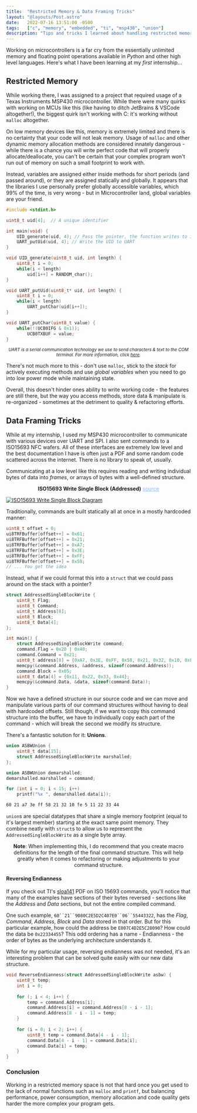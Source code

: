 ```yaml
---
title:  "Restricted Memory & Data Framing Tricks"
layout: "@layouts/Post.astro"
date:   2022-07-16 13:51:00 -0500
tags:   ["c", "memory", "embedded", "ti", "msp430", "union"]
description: "Tips and tricks I learned about handling restricted memory while working on microcontrollers at my first internship"
---
```


Working on microcontrollers is a far cry from the essentially unlimited memory and floating point operations available
in _Python_ and other high level languages. Here's what I have been learning at my _first_ internship...

## Restricted Memory

While working there, I was assigned to a project that required usage of a Texas Instruments MSP430 microcontroller.
While there were many quirks with working on MCUs like this (like having to ditch JetBrains & VSCode altogether!), the
biggest quirk isn't working with C: it's working without `malloc` altogether.

On low memory devices like this, memory is extremely limited and there is no certainty that your code will not leak memory.
Usage of `malloc` and other dynamic memory allocation methods are considered innately dangerous - while there is a chance
you will write perfect code that will properly allocate/deallocate, you can't be certain that your complex program
won't run out of memory on such a small footprint to work with.

Instead, variables are assigned either inside methods for short periods (and passed around), or they are assigned statically and globally.
It appears that the libraries I use personally prefer globally accessible variables, which 99% of the time, is very wrong - but in
Microcontroller land, global variables are your friend.

```c
#include <stdint.h>

uint8_t uid[4];  // A unique identifier

int main(void) {
    UID_generate(uid, 4); // Pass the pointer, the function writes to it (and does not return it)
    UART_putUid(uid, 4); // Write the UID to UART
}
```
```c
void UID_generate(uint8_t uid, int length) {
    uint8_t i = 0;
    while(i < length)
        uid[i++] = RANDOM_char();
}

void UART_putUid(uint8_t* uid, int length) {
    uint8_t i = 0;
    while(i < length)
        UART_putChar(uid[i++]);
}

void UART_putChar(uint8_t value) {
    while(!(UCB0IFG & 0x1));
	    UCB0TXBUF = value;
}
```

<center>
    <i>
        <small>
            UART is a serial communication technology we use to send characters & text to the COM terminal.
            For more information, click <a href="https://www.youtube.com/watch?v=VBRUyLcqXV4">here</a>.
        </small>
    </i>
</center>

There's not much more to this - don't use `malloc`, stick to the _stack_ for actively executing methods and use _global variables_
when you need to go into low power mode while maintaining state.

Overall, this doesn't hinder ones ability to write working code - the features are still there, but the way you access
methods, store data & manipulate is re-organized - sometimes at the detriment to quality  & refactoring efforts.

## Data Framing Tricks

While at my internship, I used my MSP430 microcontroller to communicate with various devices over UART and SPI. I also sent
commands to a ISO15693 NFC wafers. All of these interfaces are extremely low level and the best documentation I have
is often just a PDF and some random code scattered across the internet. There is no library to speak of, usually.

Communicating at a low level like this requires reading and writing individual bytes of data into _frames_, or arrays
of bytes with a well-defined structure.

<center>
    <b>ISO15693 Write Single Block (Addressed)</b> <a href="http://www.ti.com/lit/an/sloa141/sloa141.pdf" style="color: #90bcff">source</a>
</center>

[![ISO15693 Write Single Block Diagram][iso15693-diagram]][iso15693-diagram-edn]

Traditionally, commands are built statically all at once in a mostly hardcoded manner:

```c
uint8_t offset = 0;
ui8TRFBuffer[offset++] = 0x61;
ui8TRFBuffer[offset++] = 0x21;
ui8TRFBuffer[offset++] = 0xA7;
ui8TRFBuffer[offset++] = 0x3E;
ui8TRFBuffer[offset++] = 0xFF;
ui8TRFBuffer[offset++] = 0x58;
// ... You get the idea
```

Instead, what if we could format this into a `struct` that we could pass around on the stack with a pointer?

```c
struct AddressedSingleBlockWrite {
    uint8_t Flag;
    uint8_t Command;
    uint8_t Address[8];
    uint8_t Block;
    uint8_t Data[4];
};

int main() {
    struct AddressedSingleBlockWrite command;
    command.Flag = 0x20 | 0x40;
    command.Command = 0x21;
    uint8_t address[8] = {0xA7, 0x3E, 0xFF, 0x58, 0x21, 0x32, 0x10, 0xFE};
    memcpy(&command.Address, &address, sizeof(command.Address));
    command.Block = 0x05;
    uint8_t data[4] = {0x11, 0x22, 0x33, 0x44};
    memcpy(&command.Data, &data, sizeof(command.Data));
}
```


Now we have a defined structure in our source code and we can move and manipulate various parts of our command
structures without having to deal with hardcoded offsets. Still though, if we want to copy this command structure into
the buffer, we have to individually copy each part of the command - which will break the second we modify its structure.

There's a fantastic solution for it: **Unions**.

```c
union ASBWUnion {
    uint8_t data[15];
    struct AddressedSingleBlockWrite marshalled;
};
```

```c
union ASBWUnion demarshalled;
demarshalled.marshalled = command;

for (int i = 0; i < 15; i++)
    printf("%x ", demarshalled.data[i]);
```

```sass
60 21 a7 3e ff 58 21 32 10 fe 5 11 22 33 44
```

`union`s are special datatypes that share a single memory footprint (equal to it's largest member) starting at the exact same point memory.
They combine neatly with `struct`s to allow us to represent the `AddressedSingleBlockWrite` as a single byte array.

<center>
<b>Note</b>: When implementing this, I do recommend that you create macro definitions for the length of the final command structure.
This will help greatly when it comes to refactoring or making adjustments to your command structure.
</center>

#### Reversing Endianness

If you check out TI's [sloa141][sloa141] PDF on ISO 15693 commands, you'll notice that many of the examples have
sections of their bytes reversed - sections like the _Address_ and _Data_ sections, but not the entire compiled command.

One such example, `60``21``9080C2E5D2C407E0``06``55443322`, has the _Flag_, _Command_,
_Address_, _Block_ and _Data_ stored in that order. But for this particular example, how could the address be `E007C4D2E5C28090`?
How could the data be `0x22334455`? This odd ordering has a name - Endianness - the order of bytes as the underlying architecture understands it.

While for my particular usage, reversing endianness was not needed, it's an interesting problem that can  be solved 
quite easily with our new data structure.

```c
void ReverseEndianness(struct AddressedSingleBlockWrite asbw) {
    uint8_t temp;
    int i = 0;
    
    for (; i < 4; i++) {
        temp = command.Address[i];
        command.Address[i] = command.Address[8 - i - 1];
        command.Address[8 - i - 1] = temp;
    }
    
    for (i = 0; i < 2; i++) {
        uint8_t temp = command.Data[4 - i - 1];
        command.Data[4 - i - 1] = command.Data[i];
        command.Data[i] = temp;
    }
}
```

### Conclusion

Working in a restricted memory space is not that hard once you get used to the lack of normal functions such as `malloc`
and `printf`, but balancing performance, power consumption, memory allocation and code quality gets harder the more
complex your program gets.

[iso15693-diagram]: /assets/img/iso15693_diagram.png
[iso15693-diagram-edn]: /assets/iso15693_diagram.edn
[sloa141]: http://www.ti.com/lit/an/sloa141/sloa141.pdf